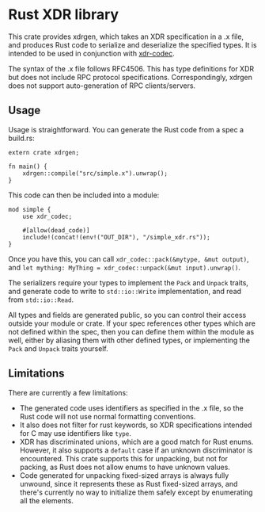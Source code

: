 Rust XDR library
================

This crate provides xdrgen, which takes an XDR specification in a .x
file, and produces Rust code to serialize and deserialize the
specified types. It is intended to be used in conjunction with
[xdr-codec](https://github.com/jsgf/rust-xdr-codec).

The syntax of the .x file follows RFC4506. This has type definitions for
XDR but does not include RPC protocol specifications. Correspondingly, xdrgen
does not support auto-generation of RPC clients/servers.

Usage
-----
Usage is straightforward. You can generate the Rust code from a spec a build.rs:
```
extern crate xdrgen;

fn main() {
    xdrgen::compile("src/simple.x").unwrap();
}
```

This code can then be included into a module:
```
mod simple {
    use xdr_codec;
    
    #[allow(dead_code)]
    include!(concat!(env!("OUT_DIR"), "/simple_xdr.rs"));
}
```

Once you have this, you can call `xdr_codec::pack(&mytype, &mut output)`, and
`let mything: MyThing = xdr_codec::unpack(&mut input).unwrap()`.

The serializers require your types to implement the `Pack` and `Unpack`
traits, and generate code to write to `std::io::Write` implementation, and
read from `std::io::Read`.

All types and fields are generated public, so you can control their access
outside your module or crate. If your spec references other types which are
not defined within the spec, then you can define them within the module
as well, either by aliasing them with other defined types, or implementing
the `Pack` and `Unpack` traits yourself.

Limitations
-----------
There are currently a few limitations:
   * The generated code uses identifiers as specified in the .x file, so the
     Rust code will not use normal formatting conventions.
   * It also does not filter for rust keywords, so XDR specifications intended
     for C may use identifiers like `type`.
   * XDR has discriminated unions, which are a good match for Rust enums.
     However, it also supports a `default` case if an unknown discriminator
     is encountered. This crate supports this for unpacking, but not for
     packing, as Rust does not allow enums to have unknown values.
   * Code generated for unpacking fixed-sized arrays is always fully unwound,
     since it represents these as Rust fixed-sized arrays, and there's currently
     no way to initialize them safely except by enumerating all the elements.
